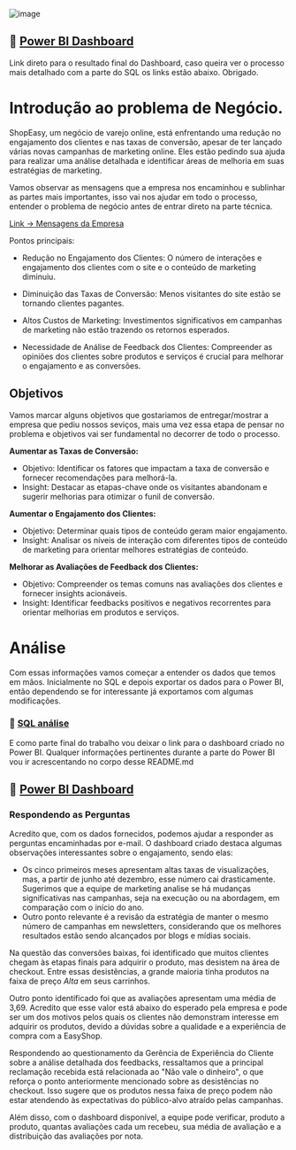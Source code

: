 ![image](https://github.com/user-attachments/assets/8d572ffb-f158-4f94-b958-2c6b1940f064)


## :mag_right: [Power BI Dashboard](https://app.powerbi.com/view?r=eyJrIjoiZmEzMGQzNGUtNWU4ZC00MjNjLWFlYzUtYjgxMzA0Zjc3OGQ5IiwidCI6ImU3ODllZDJmLWQ3YTUtNDJlMy1iODllLWJlOGE4YjJjZTY5YSJ9)

Link direto para o resultado final do Dashboard, caso queira ver o processo mais detalhado com a parte do SQL os links estão abaixo. Obrigado.

# Introdução ao problema de Negócio.

ShopEasy, um negócio de varejo online, está enfrentando uma redução no engajamento dos clientes e nas taxas de conversão, apesar de ter lançado várias novas campanhas de marketing online. Eles estão pedindo sua ajuda para realizar uma análise detalhada e identificar áreas de melhoria em suas estratégias de marketing.

Vamos observar as mensagens que a empresa nos encaminhou e sublinhar as partes mais importantes, isso vai nos ajudar em todo o processo, entender o problema de negócio antes de entrar direto na parte técnica.

[Link -> Mensagens da Empresa](/powerbi_analise_marketing/Emails.md)

Pontos principais:

- Redução no Engajamento dos Clientes: O número de interações e engajamento dos clientes com o site e o conteúdo de marketing diminuiu.

- Diminuição das Taxas de Conversão: Menos visitantes do site estão se tornando clientes pagantes.

- Altos Custos de Marketing: Investimentos significativos em campanhas de marketing não estão trazendo os retornos esperados.

- Necessidade de Análise de Feedback dos Clientes: Compreender as opiniões dos clientes sobre produtos e serviços é crucial para melhorar o engajamento e as conversões.

## Objetivos

Vamos marcar alguns objetivos que gostariamos de entregar/mostrar a empresa que pediu nossos seviços, mais uma vez essa etapa de pensar no problema e objetivos vai ser fundamental no decorrer de todo o processo.

**Aumentar as Taxas de Conversão:**

- Objetivo: Identificar os fatores que impactam a taxa de conversão e fornecer recomendações para melhorá-la.
- Insight: Destacar as etapas-chave onde os visitantes abandonam e sugerir melhorias para otimizar o funil de conversão.

**Aumentar o Engajamento dos Clientes:**

- Objetivo: Determinar quais tipos de conteúdo geram maior engajamento.
- Insight: Analisar os níveis de interação com diferentes tipos de conteúdo de marketing para orientar melhores estratégias de conteúdo.

**Melhorar as Avaliações de Feedback dos Clientes:**

- Objetivo: Compreender os temas comuns nas avaliações dos clientes e fornecer insights acionáveis.
- Insight: Identificar feedbacks positivos e negativos recorrentes para orientar melhorias em produtos e serviços.

# Análise

Com essas informações vamos começar a entender os dados que temos em mãos. Inicialmente no SQL e depois exportar os dados para o Power BI, então dependendo se for interessante já exportamos com algumas modificações.

### :mag_right: [SQL análise](/powerbi_analise_marketing/sql.md)

E como parte final do trabalho vou deixar o link para o dashboard criado no Power BI. Qualquer informações pertinentes durante a parte do Power BI vou ir acrescentando no corpo desse README.md

## :mag_right: [Power BI Dashboard](https://app.powerbi.com/view?r=eyJrIjoiZmEzMGQzNGUtNWU4ZC00MjNjLWFlYzUtYjgxMzA0Zjc3OGQ5IiwidCI6ImU3ODllZDJmLWQ3YTUtNDJlMy1iODllLWJlOGE4YjJjZTY5YSJ9)

### Respondendo as Perguntas

Acredito que, com os dados fornecidos, podemos ajudar a responder as perguntas encaminhadas por e-mail. O dashboard criado destaca algumas observações interessantes sobre o engajamento, sendo elas:

- Os cinco primeiros meses apresentam altas taxas de visualizações, mas, a partir de junho até dezembro, esse número cai drasticamente. Sugerimos que a equipe de marketing analise se há mudanças significativas nas campanhas, seja na execução ou na abordagem, em comparação com o início do ano.
- Outro ponto relevante é a revisão da estratégia de manter o mesmo número de campanhas em newsletters, considerando que os melhores resultados estão sendo alcançados por blogs e mídias sociais.

Na questão das conversões baixas, foi identificado que muitos clientes chegam às etapas finais para adquirir o produto, mas desistem na área de checkout. Entre essas desistências, a grande maioria tinha produtos na faixa de preço _Alta_ em seus carrinhos.

Outro ponto identificado foi que as avaliações apresentam uma média de 3,69. Acredito que esse valor está abaixo do esperado pela empresa e pode ser um dos motivos pelos quais os clientes não demonstram interesse em adquirir os produtos, devido a dúvidas sobre a qualidade e a experiência de compra com a EasyShop.

Respondendo ao questionamento da Gerência de Experiência do Cliente sobre a análise detalhada dos feedbacks, ressaltamos que a principal reclamação recebida está relacionada ao "Não vale o dinheiro", o que reforça o ponto anteriormente mencionado sobre as desistências no checkout. Isso sugere que os produtos nessa faixa de preço podem não estar atendendo às expectativas do público-alvo atraído pelas campanhas.

Além disso, com o dashboard disponível, a equipe pode verificar, produto a produto, quantas avaliações cada um recebeu, sua média de avaliação e a distribuição das avaliações por nota.
